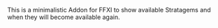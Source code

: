 This is a minimalistic Addon for FFXI to show available Stratagems and when they will become available again.
